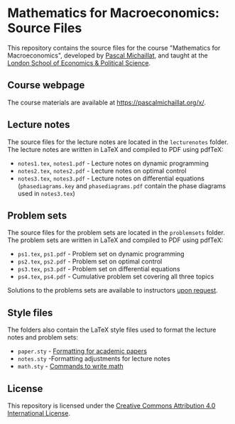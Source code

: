 # Mathematics for Macroeconomics: Source Files

This repository contains the source files for the course "Mathematics for Macroeconomics", developed by [Pascal Michaillat](https://pascalmichaillat.org/), and taught at the [London School of Economics & Political Science](https://www.lse.ac.uk).

## Course webpage

The course materials are available at https://pascalmichaillat.org/x/.

## Lecture notes

The source files for the lecture notes are located in the `lecturenotes` folder. The lecture notes are written in LaTeX and compiled to PDF using pdfTeX:

+ `notes1.tex`, `notes1.pdf` - Lecture notes on dynamic programming
+ `notes2.tex`, `notes2.pdf` - Lecture notes on optimal control
+ `notes3.tex`, `notes3.pdf` - Lecture notes on differential equations (`phasediagrams.key` and `phasediagrams.pdf` contain the phase diagrams used in `notes3.tex`)

## Problem sets

The source files for the problem sets are located in the `problemsets` folder. The problem sets are written in LaTeX and compiled to PDF using pdfTeX:

+ `ps1.tex`, `ps1.pdf` - Problem set on dynamic programming
+ `ps2.tex`, `ps2.pdf` - Problem set on optimal control
+ `ps3.tex`, `ps3.pdf` - Problem set on differential equations
+ `ps4.tex`, `ps4.pdf` - Cumulative problem set covering all three topics

Solutions to the problems sets are available to instructors [upon request](mailto:pascal.michaillat@gmail.com).

## Style files

The folders also contain the LaTeX style files used to format the lecture notes and problem sets:

+ `paper.sty` - [Formatting for academic papers](https://github.com/pmichaillat/latex-paper) 
+ `notes.sty` -Formatting adjustments for lecture notes
+ `math.sty` - [Commands to write math](https://github.com/pmichaillat/latex-math)

## License

This repository is licensed under the [Creative Commons Attribution 4.0 International License](http://creativecommons.org/licenses/by/4.0/).
